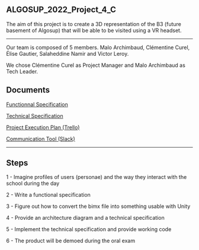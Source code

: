 ## ALGOSUP_2022_Project_4_C

The aim of this project is to create a 3D representation of the B3 (future basement of Algosup) that will be able to be visited using a VR headset.

<hr>

Our team is composed of 5 members. Malo Archimbaud, Clémentine Curel, Élise Gautier, Salaheddine Namir and Victor Leroy.

We chose Clémentine Curel as Project Manager and Malo Archimbaud as Tech Leader.


## Documents

[Functionnal Specification](https://github.com/Clementine951/ALGOSUP_2022_Project_4_C/blob/main/Documents/Functionnal.md)

[Technical Specification](https://github.com/Clementine951/ALGOSUP_2022_Project_4_C/blob/main/Documents/Technical.md)

[Project Execution Plan (Trello)](https://trello.com/invite/b/tLiReKj5/7ede0003e266e87a0bb68a4acbba21a2/algosup2022project4c)

[Communication Tool (Slack)](https://join.slack.com/t/algosup2022project4c/shared_invite/zt-13wt6eydf-aK1bf5nKa7cF6dGthjy8tA)

<hr>

## Steps

1 - Imagine profiles of users (personae) and the way they interact with the school during the day

2 - Write a functional specification

3 - Figure out how to convert the bimx file into something usable with Unity

4 - Provide an architecture diagram and a technical specification

5 - Implement the technical specification and provide working code

6 - The product will be demoed during the oral exam
